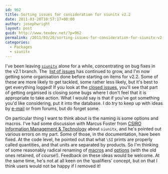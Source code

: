 ```yaml
---
id: 962
title: Sorting issues for consideration for siunitx v2.2
date: 2011-03-20T10:57:17+00:00
author: josephwright
layout: post
guid: http://www.texdev.net/?p=962
permalink: /2011/03/20/sorting-issues-for-consideration-for-siunitx-v2-2/
categories:
  - Packages
  - siunitx
---
```

I've been leaving <a title="A comprehensive (SI) units package" href="http://ctan.org/pkg/siunitx"><code>siunitx</code></a> alone for a while, concentrating on bug fixes in the v2.1 branch. The  <a href="https://bitbucket.org/josephwright/siunitx/issues?status=new&amp;status=open">list of issues</a> has continued to grow, and I'm now getting some organisation done before starting on items for v2.2. Some of these are more likely to get tackled, some rather less likely, but it's best to get everything logged! If you look at the <a href="https://bitbucket.org/josephwright/siunitx/issues?status=resolved&amp;status=invalid&amp;status=duplicate">closed issues</a>, you'll see that part of getting organised is closing some bugs where I don't feel that it is appropriate to take action. What I would say is that if you've got something you'd like considering, put it into the database. I do try to keep up with ideas by <a href="mailto:joseph.wright@morningstar2.co.uk">e-mail</a> or from forums, but do forget some.

On particular thing I want to think about is the naming is some options and macros. I've had some discussion with Marcus Foster from <a title="Commonwealth Scientific and Research Organisation" href="http://www.csiro.au/">CSIRO Information Management &amp; Technology</a> about <code>siunitx</code>, and he's pointed out various errors on my part. Some of those, in the documentation, have been fixed. At the code level, he pointed out that what <code>\SI</code> prints are properly called quantities, and that units are separated by products. So I'm thinking of some reasonably radical renaming of <a href="https://bitbucket.org/josephwright/siunitx/issue/116/">macros</a> and <a href="https://bitbucket.org/josephwright/siunitx/issue/115/">options</a> (with the old ones retained, of course!). Feedback on these ideas would be welcome. At the same time, he's not at all keen on the ‘qualifiers’ concept, but on that I think users would not be happy if I removed it!
